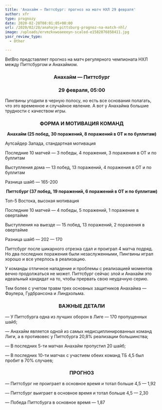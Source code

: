 ```yaml
---
title: 'Анахайм — Питтсбург: прогноз на матч НХЛ 29 февраля'
author: xfr
type: prognozy
date: 2020-02-28T08:01:05+00:00
url: /2020/02/28/anahajm-pittsburg-prognoz-na-match-nhl/
image: /uploads/ervmzkxwoaeeeyn-scaled-e1582876858411.jpg
yasr_review_type:
  - Other

---
```

BetBro представляет прогноз на матч регулярного чемпионата НХЛ между Питтсбургом и Анахаймом.

<h3 style="text-align: center">
  <strong>Анахайм &#8212; Питтсбург</strong>
</h3>

<h3 style="text-align: center">
  <strong>29 февраля, 05:00</strong>
</h3>

Пингвины угодили в черную полосу, но есть все основания полагать, что это временное и случайное явление. А вот у Анахайма большие трудности с качеством игры.

<h3 style="text-align: center">
  <strong>ФОРМА И МОТИВАЦИЯ КОМАНД</strong>
</h3>

<p style="text-align: center">
  <strong>Анахайм (25 побед, 30 поражений, 8 поражений в ОТ и по буллитам)</strong>
</p>

Аутсайдер Запада, стандартная мотивация

Последние 10 матчей — 3 победы, 4 поражения, 3 поражения в ОТ и по буллитам

Выступления дома — 13 побед, 13 поражений, 4 поражения в ОТ и по буллитам

Разница шайб &#8212; 165-200

<p style="text-align: center">
  <strong>Питтсбург (37 побед, 19 поражений, 6 поражений в ОТ и по буллитам)</strong>
</p>

Топ-5 Востока, высокая мотивация

Последние 10 матчей — 4 победы, 5 поражений, 1 поражение в овертайме

Выступления на выезде — 15 побед, 13 поражений, 2 поражения в овертайме

Разница шайб — 202 &#8212; 170

Питтсбург после шикарного отрезка сдал и проиграл 4 матча подряд. Но два последних поражения были незаслуженными, Пингвины играл хорошо и все уперлось в реализацию.

У команды отличное нападение и проблемы с реализацией моментов вечно продолжаться не может. Питтсбург сейчас злой и Анахайм это идеальный кандидат на то, чтобы прервать свою неудачную серию.

Тем более с учетом травм трех основных защитников Анахайма &#8212; Фаулера, Гудбрансона и Линдхольма.

<h3 style="text-align: center">
  <strong>ВАЖНЫЕ ДЕТАЛИ</strong>
</h3>

&#8212; У Питтсбурга одна из лучших оборон в Лиге &#8212; 170 пропущенных шайб;

&#8212; Анахайм является одной из самых недисциплинированных команд Лиги, а в противовес у Питтсбурга 20,8% реализации большинства;

&#8212; В последних 5-ти матчах Анахайм пропустил 20 шайб;

&#8212; В последних 10-ти матчах с участием обеих команд ТБ 4,5 был пробит в 70% случаев;

<h3 style="text-align: center">
  <strong>ПРОГНОЗ</strong>
</h3>

&#8212; Питтсбург не проиграет в основное время и тотал больше 4,5 &#8212; 1,92

&#8212; Питтсбург выиграет в основное время и тотал больше 4,5 &#8212; 2,30

&#8212; Победа Питтсбурга в основное время &#8212; 1,87
